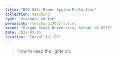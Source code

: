 ```yaml
---
title: "ECE 536: Power System Protection"
collection: teaching
type: "Graduate course"
permalink: /teaching/2022-spring
venue: "Oregon State University, School of EECS"
date: 2022-03-15
location: "Corvallis, OR"
---
```


> How to keep the lights on.
